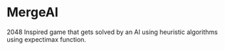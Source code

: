 # MergeAI
2048 Inspired game that gets solved by an AI using heuristic algorithms using expectimax function.
